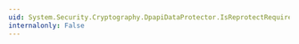 ```yaml
---
uid: System.Security.Cryptography.DpapiDataProtector.IsReprotectRequired(System.Byte[])
internalonly: False
---
```

